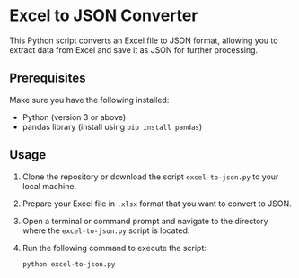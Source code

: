 # Excel to JSON Converter

This Python script converts an Excel file to JSON format, allowing you to extract data from Excel and save it as JSON for further processing.

## Prerequisites

Make sure you have the following installed:

- Python (version 3 or above)
- pandas library (install using `pip install pandas`)

## Usage

1. Clone the repository or download the script `excel-to-json.py` to your local machine.

2. Prepare your Excel file in `.xlsx` format that you want to convert to JSON.

3. Open a terminal or command prompt and navigate to the directory where the `excel-to-json.py` script is located.

4. Run the following command to execute the script:

   ```bash
   python excel-to-json.py

